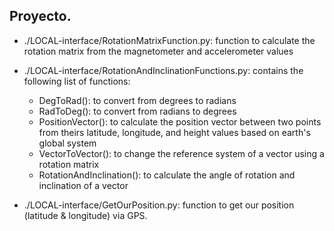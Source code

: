 ## Proyecto.

-   ./LOCAL-interface/RotationMatrixFunction.py: function to calculate the rotation matrix from the magnetometer and accelerometer values

-   ./LOCAL-interface/RotationAndInclinationFunctions.py: contains the following list of functions:
    -   DegToRad(): to convert from degrees to radians
    -   RadToDeg(): to convert from radians to degrees
    -   PositionVector(): to calculate the position vector between two points from theirs latitude, longitude, and height values based on earth's global system
    -   VectorToVector(): to change the reference system of a vector using a rotation matrix
    -    RotationAndInclination(): to calculate the angle of rotation and inclination of a vector

-    ./LOCAL-interface/GetOurPosition.py: function to get our position (latitude & longitude) via GPS.
